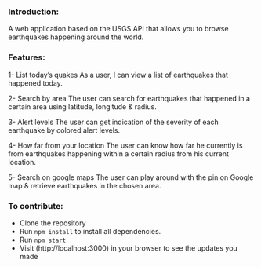 ### Introduction:
A web application based on the USGS API that allows you to browse earthquakes happening around the world.

### Features:

1- List today’s quakes
As a user, I can view a list of earthquakes that happened today.

2- Search by area
The user can search for earthquakes that happened in a certain area using latitude, longitude & radius.

3- Alert levels
The user can get indication of the severity of each earthquake by colored alert levels.

4- How far from your location
The user can know how far he currently is from earthquakes happening within a certain radius from his current location.

5- Search on google maps 
The user can play around with the pin on Google map & retrieve earthquakes in the chosen area.

### To contribute:
* Clone the repository 
* Run `npm install` to install all dependencies.
* Run `npm start`
* Visit (http://localhost:3000) in your browser to see the updates you made

